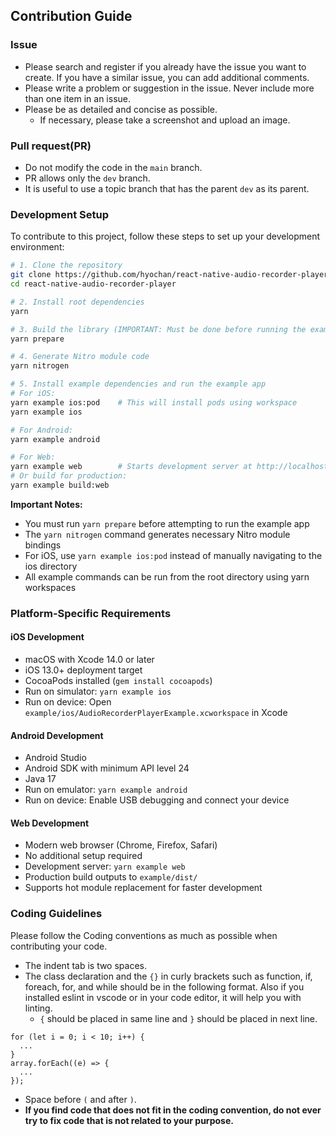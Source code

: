## Contribution Guide

### Issue
* Please search and register if you already have the issue you want to create. If you have a similar issue, you can add additional comments.
* Please write a problem or suggestion in the issue. Never include more than one item in an issue.
* Please be as detailed and concise as possible.
	* If necessary, please take a screenshot and upload an image.

### Pull request(PR)
* Do not modify the code in the `main` branch.
* PR allows only the `dev` branch.
* It is useful to use a topic branch that has the parent `dev` as its parent.


### Development Setup

To contribute to this project, follow these steps to set up your development environment:

```bash
# 1. Clone the repository
git clone https://github.com/hyochan/react-native-audio-recorder-player.git
cd react-native-audio-recorder-player

# 2. Install root dependencies
yarn

# 3. Build the library (IMPORTANT: Must be done before running the example)
yarn prepare

# 4. Generate Nitro module code
yarn nitrogen

# 5. Install example dependencies and run the example app
# For iOS:
yarn example ios:pod    # This will install pods using workspace
yarn example ios

# For Android:
yarn example android

# For Web:
yarn example web        # Starts development server at http://localhost:8080
# Or build for production:
yarn example build:web
```

**Important Notes:**
- You must run `yarn prepare` before attempting to run the example app
- The `yarn nitrogen` command generates necessary Nitro module bindings
- For iOS, use `yarn example ios:pod` instead of manually navigating to the ios directory
- All example commands can be run from the root directory using yarn workspaces

### Platform-Specific Requirements

#### iOS Development
- macOS with Xcode 14.0 or later
- iOS 13.0+ deployment target
- CocoaPods installed (`gem install cocoapods`)
- Run on simulator: `yarn example ios`
- Run on device: Open `example/ios/AudioRecorderPlayerExample.xcworkspace` in Xcode

#### Android Development
- Android Studio
- Android SDK with minimum API level 24
- Java 17
- Run on emulator: `yarn example android`
- Run on device: Enable USB debugging and connect your device

#### Web Development
- Modern web browser (Chrome, Firefox, Safari)
- No additional setup required
- Development server: `yarn example web`
- Production build outputs to `example/dist/`
- Supports hot module replacement for faster development

### Coding Guidelines
Please follow the Coding conventions as much as possible when contributing your code.
* The indent tab is two spaces.
* The class declaration and the `{}` in curly brackets such as function, if, foreach, for, and while should be in the following format. Also if you installed eslint in vscode or in your code editor, it will help you with linting.
	* `{` should be placed in same line and `}` should be placed in next line.
```
for (let i = 0; i < 10; i++) {
  ...
}
array.forEach((e) => {
  ...
});
```
  * Space before `(` and after `)`.
* **If you find code that does not fit in the coding convention, do not ever try to fix code that is not related to your purpose.**
